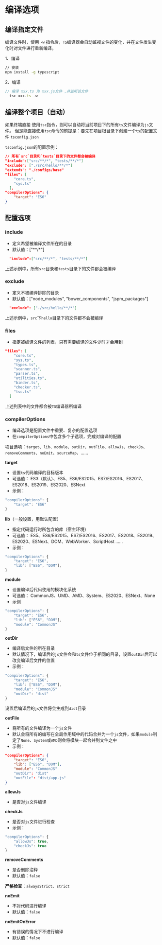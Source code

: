 # 编译选项

## 编译指定文件

编译文件时，使用 `-w` 指令后，`TS`编译器会自动监视文件的变化，并在文件发生变化时对文件进行重新编译。

1、编译

```cmd
// 安装
npm install -g typescript
```

2、编译

```javascript
// 编译 xxx.ts 为 xxx.js文件 ,并监听该文件
  tsc xxx.ts -w
```

## 编译整个项目（自动）

如果终端直接 使用`tsc`指令，则可以自动将当前项目下的所有`ts`文件编译为`js`文件。
但是能直接使用`tsc`命令的前提是：要先在项目根目录下创建一个`ts`的配置文件 `tsconfig.json`

`tsconfig.json`的配置示例：

```json
// 所有`src`目录和`tests`目录下的文件都会被编译
"include":["src/**/*", "tests/**/*"]
"exclude": ["./src/hello/**/*"]
"extends": "./configs/base"
"files": [
    "core.ts",
    "sys.ts"
  ],
"compilerOptions": {
    "target": "ES6"
}
```

## 配置选项

### include

* 定义希望被编译文件所在的目录
* 默认值：["**/*"]

```json
  "include":["src/**/*", "tests/**/*"]
```

上述示例中，所有`src`目录和`tests`目录下的文件都会被编译

### exclude

* 定义不被编译排除的目录
* 默认值：["node_modules", "bower_components", "jspm_packages"]

```json
  "exclude": ["./src/hello/**/*"]
```

上述示例中，`src`下`hello`目录下的文件都不会被编译

### files

* 指定被编译文件的列表，只有需要编译的文件少时才会用到

```json
"files": [
    "core.ts",
    "sys.ts",
    "types.ts",
    "scanner.ts",
    "parser.ts",
    "utilities.ts",
    "binder.ts",
    "checker.ts",
    "tsc.ts"
  ]
```

上述列表中的文件都会被`TS`编译器所编译

### compilerOptions

* 编译选项是配置文件中重要、复杂的配置选项
* 在`compilerOptions`中包含多个子选项，完成对编译的配置

 项目选项：`target`、`lib`、`module`、`outDir`、`outFile`、`allowJs`、`checkJs`、`removeComments`、`noEmit`、`sourceMap`、……

 **target**

 * 设置`ts`代码编译的目标版本
 * 可选值：
   ES3（默认）、ES5、ES6/ES2015、ES7/ES2016、ES2017、ES2018、ES2019、ES2020、ESNext
 * 示例：

```javascript
"compilerOptions": {
    "target": "ES6"
}
```

**lib**（一般设置，用默认配置）

* 指定代码运行时所包含的库（宿主环境）
* 可选值：
  ES5、ES6/ES2015、ES7/ES2016、ES2017、ES2018、ES2019、ES2020、ESNext、DOM、WebWorker、ScriptHost ......
* 示例：

```javascript
"compilerOptions": {
    "target": "ES6",
    "lib": ["ES6", "DOM"],
}
```

**module**

* 设置编译后代码使用的模块化系统
* 可选值：
  CommonJS、UMD、AMD、System、ES2020、ESNext、None
* 示例

```javascript
"compilerOptions": {
    "target": "ES6",
    "lib": ["ES6", "DOM"],
    "module": "CommonJS"
}
```

**outDir**

* 编译后文件的所在目录
* 默认情况下，编译后的`js`文件会和`ts`文件位于相同的目录，设置`outDir`后可以改变编译后文件的位置
* 示例：

```javascript
"compilerOptions": {
 	"target": "ES6",
    "lib": ["ES6", "DOM"],
    "module": "CommonJS"
    "outDir": "dist"
}
```

设置后编译后的`js`文件将会生成到`dist`目录

**outFile**

* 将所有的文件编译为一个`js`文件
* 默认会将所有的编写在全局作用域中的代码合并为一个`js`文件，如果`module`制定了`None`、`System`或`AMD`则会将模块一起合并到文件之中
* 示例：

```json
"compilerOptions": {
	"target": "ES6",
    "lib": ["ES6", "DOM"],
    "module": "CommonJS"
    "outDir": "dist"
    "outFile": "dist/app.js"
}
```

**allowJs**

* 是否对`js`文件编译

**checkJs**

* 是否对`js`文件进行检查
* 示例：

```javascript
"compilerOptions": {
    "allowJs": true,
    "checkJs": true
}
```

**removeComments**

* 是否删除注释
* 默认值：`false`

**严格检查**：`alwaysStrict`、`strict`

**noEmit**

* 不对代码进行编译
* 默认值：`false`

**noEmitOnError**

* 有错误的情况下不进行编译
* 默认值：`false`

# 
